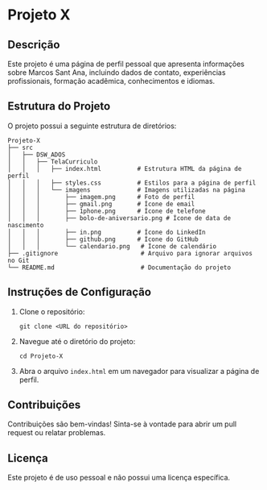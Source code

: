 # Projeto X

## Descrição
Este projeto é uma página de perfil pessoal que apresenta informações sobre Marcos Sant Ana, incluindo dados de contato, experiências profissionais, formação acadêmica, conhecimentos e idiomas.

## Estrutura do Projeto
O projeto possui a seguinte estrutura de diretórios:

```
Projeto-X
├── src
│   ├── DSW_ADOS
│   │   ├── TelaCurriculo
│   │   │   ├── index.html          # Estrutura HTML da página de perfil
│   │   │   ├── styles.css          # Estilos para a página de perfil
│   │   │   └── imagens             # Imagens utilizadas na página
│   │   │       ├── imagem.png      # Foto de perfil
│   │   │       ├── gmail.png       # Ícone de email
│   │   │       ├── 1phone.png      # Ícone de telefone
│   │   │       ├── bolo-de-aniversario.png # Ícone de data de nascimento
│   │   │       ├── in.png          # Ícone do LinkedIn
│   │   │       ├── github.png      # Ícone do GitHub
│   │   │       └── calendario.png   # Ícone de calendário
├── .gitignore                       # Arquivo para ignorar arquivos no Git
└── README.md                        # Documentação do projeto
```

## Instruções de Configuração
1. Clone o repositório:
   ```
   git clone <URL do repositório>
   ```
2. Navegue até o diretório do projeto:
   ```
   cd Projeto-X
   ```
3. Abra o arquivo `index.html` em um navegador para visualizar a página de perfil.

## Contribuições
Contribuições são bem-vindas! Sinta-se à vontade para abrir um pull request ou relatar problemas.

## Licença
Este projeto é de uso pessoal e não possui uma licença específica.
